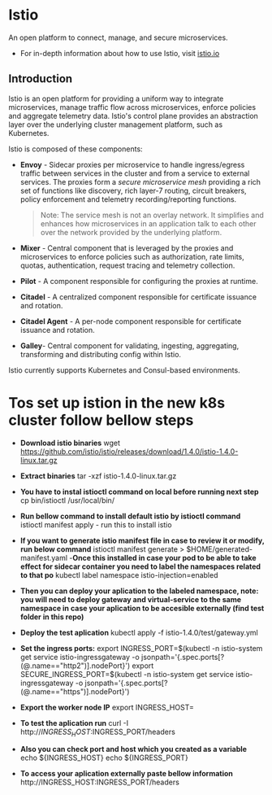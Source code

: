 # Istio

An open platform to connect, manage, and secure microservices.
- For in-depth information about how to use Istio, visit [istio.io](https://istio.io)



## Introduction

Istio is an open platform for providing a uniform way to integrate
microservices, manage traffic flow across microservices, enforce policies
and aggregate telemetry data. Istio's control plane provides an abstraction
layer over the underlying cluster management platform, such as Kubernetes.

Istio is composed of these components:

- **Envoy** - Sidecar proxies per microservice to handle ingress/egress traffic
   between services in the cluster and from a service to external
   services. The proxies form a _secure microservice mesh_ providing a rich
   set of functions like discovery, rich layer-7 routing, circuit breakers,
   policy enforcement and telemetry recording/reporting
   functions.

  > Note: The service mesh is not an overlay network. It
  > simplifies and enhances how microservices in an application talk to each
  > other over the network provided by the underlying platform.

- **Mixer** - Central component that is leveraged by the proxies and microservices
   to enforce policies such as authorization, rate limits, quotas, authentication, request
   tracing and telemetry collection.

- **Pilot** - A component responsible for configuring the proxies at runtime.

- **Citadel** - A centralized component responsible for certificate issuance and rotation.

- **Citadel Agent** - A per-node component responsible for certificate issuance and rotation.

- **Galley**- Central component for validating, ingesting, aggregating, transforming and distributing config within Istio.

Istio currently supports Kubernetes and Consul-based environments. 

# Tos set up istion in the new k8s cluster follow bellow steps
- **Download istio binaries**
wget https://github.com/istio/istio/releases/download/1.4.0/istio-1.4.0-linux.tar.gz

- **Extract binaries** 
 tar -xzf istio-1.4.0-linux.tar.gz
- **You have to instal istioctl command on local before running next step**
 cp bin/istioctl /usr/local/bin/
- **Run bellow command to install default istio by istioctl command** 
istioctl manifest apply -   run this to install istio
- **If you want to generate istio manifest file in case to review it or modify, run below command**
istioctl manifest generate > $HOME/generated-manifest.yaml
-**Once this installed in case your pod to be able to take effect for sidecar container you need to label the namespaces related to that po**
 kubectl label namespace <namespace-name> istio-injection=enabled
- **Then you can deploy your aplication to the labeled namespace, note: you will need to deploy gateway and virtual-service to the same namespace in case your aplication to be accesible externally (find test folder in this repo)**
- **Deploy the test aplication**
kubectl apply -f istio-1.4.0/test/gateway.yml
- **Set the ingress ports:**
export INGRESS_PORT=$(kubectl -n istio-system get service istio-ingressgateway -o jsonpath='{.spec.ports[?(@.name=="http2")].nodePort}')
export SECURE_INGRESS_PORT=$(kubectl -n istio-system get service istio-ingressgateway -o jsonpath='{.spec.ports[?(@.name=="https")].nodePort}')
- **Export the worker node IP**
export INGRESS_HOST=<worker-node-IP>
- **To test the aplication run**
curl -I  http://$INGRESS_HOST:$INGRESS_PORT/headers
- **Also you can check port and host which you created as a variable**
echo ${INGRESS_HOST}
echo ${INGRESS_PORT}
- **To access your aplication externally paste bellow information**
http://INGRESS_HOST:INGRESS_PORT/headers


